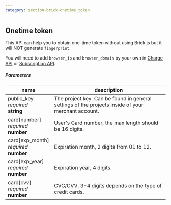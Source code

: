```yaml
---
category: section-brick-onetime_token
---
```

## Onetime token

This API can help you to obtain one-time token without using Brick.js but it will NOT generate ```fingerprint```.

You will need to add ```browser_ip``` and ```browser_domain``` by your own in [Charge API](#section-brick-charge) or [Subscription API](#section-brick-subscription).

##### Parameters

| name |  description |
|---|---|
| public_key<br>  *required* <br>  **string** | The project key. Can be found in general settings of the projects inside of your merchant account.|
| card[number]<br>  *required*<br>  **number** | User's Card number, the max length should be 16 digits.|
| card[exp_month]<br>  *required* <br>  **number** | Expiration month, 2 digits from 01 to 12.|
| card[exp_year]<br>  *required*<br> **number** | Expiration year, 4 digits.|
| card[cvv]<br> *required*<br> **number** | CVC/CVV, 3-4 digits depends on the type of credit cards.|

